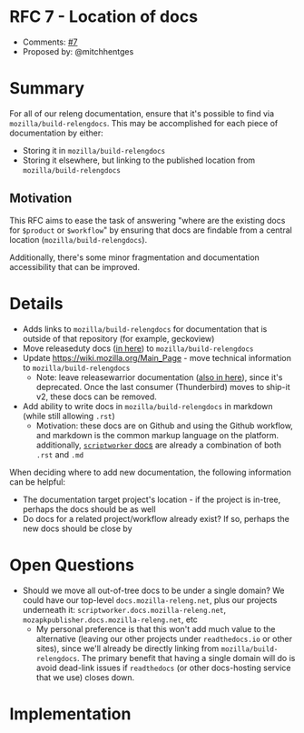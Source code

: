 # RFC 7 - Location of docs
* Comments: [#7](https://api.github.com/repos/mozilla-releng/releng-rfcs/issues/7)
* Proposed by: @mitchhentges

# Summary

For all of our releng documentation, ensure that it's possible to find via `mozilla/build-relengdocs`.
This may be accomplished for each piece of documentation by either:
* Storing it in `mozilla/build-relengdocs`
* Storing it elsewhere, but linking to the published location from `mozilla/build-relengdocs`

## Motivation

This RFC aims to ease the task of answering "where are the existing docs for `$product` or `$workflow`" by ensuring that
docs are findable from a central location (`mozilla/build-relengdocs`).

Additionally, there's some minor fragmentation and documentation accessibility that can be improved.

# Details

* Adds links to `mozilla/build-relengdocs` for documentation that is outside of that repository (for example, geckoview)
* Move releaseduty docs ([in here](https://github.com/mozilla-releng/releasewarrior-2.0/tree/master/docs)) to `mozilla/build-relengdocs`
* Update https://wiki.mozilla.org/Main_Page - move technical information to `mozilla/build-relengdocs`
    * Note: leave releasewarrior documentation ([also in here]((https://github.com/mozilla-releng/releasewarrior-2.0/tree/master/docs))),
since it's deprecated. Once the last consumer (Thunderbird) moves to ship-it v2, these docs can be removed.
* Add ability to write docs in `mozilla/build-relengdocs` in markdown (while still allowing `.rst`)
    * Motivation: these docs are on Github and using the Github workflow, and markdown is the common markup language on the platform.
    additionally, [`scriptworker` docs](https://github.com/mozilla-releng/scriptworker/tree/master/docs) are already a combination of both
    `.rst` and `.md`

When deciding where to add new documentation, the following information can be helpful:
* The documentation target project's location - if the project is in-tree, perhaps the docs should be as well
* Do docs for a related project/workflow already exist? If so, perhaps the new docs should be close by

# Open Questions

* Should we move all out-of-tree docs to be under a single domain? We could have our 
top-level `docs.mozilla-releng.net`, plus our projects underneath it: `scriptworker.docs.mozilla-releng.net`, 
`mozapkpublisher.docs.mozilla-releng.net`, etc
    * My personal preference is that this won't add much value to the alternative (leaving our other projects under 
    `readthedocs.io` or other sites), since we'll already be directly linking from `mozilla/build-relengdocs`.
    The primary benefit that having a single domain will do is avoid dead-link issues if `readthedocs` (or other docs-hosting
    service that we use) closes down.

# Implementation

